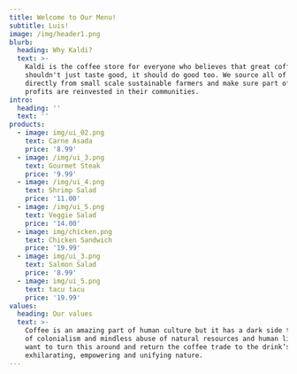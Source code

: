 ```yaml
---
title: Welcome to Our Menu!
subtitle: Luis!
image: /img/header1.png
blurb:
  heading: Why Kaldi?
  text: >-
    Kaldi is the coffee store for everyone who believes that great coffee
    shouldn't just taste good, it should do good too. We source all of our beans
    directly from small scale sustainable farmers and make sure part of the
    profits are reinvested in their communities.
intro:
  heading: ''
  text: ''
products:
  - image: img/ui_02.png
    text: Carne Asada
    price: '8.99'
  - image: /img/ui_3.png
    text: Gourmet Steak
    price: '9.99'
  - image: /img/ui_4.png
    text: Shrimp Salad
    price: '11.00'
  - image: /img/ui_5.png
    text: Veggie Salad
    price: '14.00'
  - image: img/chicken.png
    text: Chicken Sandwich
    price: '19.99'
  - image: img/ui_3.png
    text: Salmon Salad
    price: '8.99'
  - image: img/ui_5.png
    text: tacu tacu
    price: '19.99'
values:
  heading: Our values
  text: >-
    Coffee is an amazing part of human culture but it has a dark side too – one
    of colonialism and mindless abuse of natural resources and human lives. We
    want to turn this around and return the coffee trade to the drink’s
    exhilarating, empowering and unifying nature.
---
```

